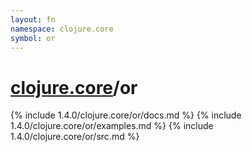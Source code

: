 ```yaml
---
layout: fn
namespace: clojure.core
symbol: or
---
```


# [clojure.core](../)/or

{% include 1.4.0/clojure.core/or/docs.md %}
{% include 1.4.0/clojure.core/or/examples.md %}
{% include 1.4.0/clojure.core/or/src.md %}

